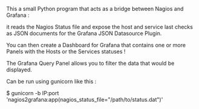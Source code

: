 This a small Python program that acts as a bridge between Nagios and Grafana :

it reads the Nagios Status file and expose the host and service last checks
as JSON documents for the Grafana JSON Datasource Plugin.

You can then create a Dashboard for Grafana that contains one or more Panels
with the Hosts or the Services statuses !

The Grafana Query Panel allows you to filter the data that would be displayed.

Can be run using gunicorn like this :

$ gunicorn -b IP:port 'nagios2grafana:app(nagios_status_file="/path/to/status.dat")'

